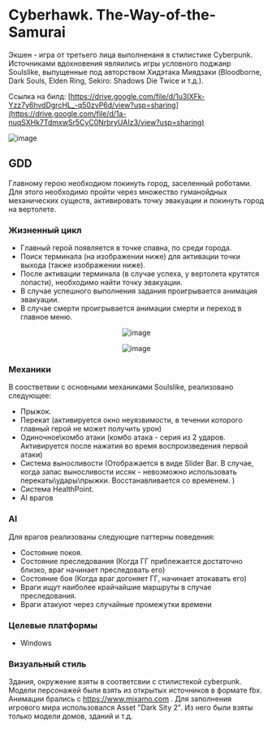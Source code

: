 # Cyberhawk. The-Way-of-the-Samurai
Экшен - игра от третьего лица выполненаня в стилистике Cyberpunk. Источниками вдохновения являились игры условного поджанр Soulslike, выпущенные под авторством Хидэтака Миядзаки (Bloodborne, Dark Souls, Elden Ring, Sekiro: Shadows Die Twice и т.д.).

Ссылка на билд: [https://drive.google.com/file/d/1u3IXFk-Yzz7y6hvdDgrcHL_-q50zvP6d/view?usp=sharing](https://drive.google.com/file/d/1a-nuqSXHk7TdmxwSr5CyC0NrbryUAIz3/view?usp=sharing)

![image](https://github.com/GGENOR1/Cyberhawk.-The-Way-of-the-Samurai/assets/146382716/d0120ae5-cd8f-457e-815e-cc7203c99654)

## GDD
Главному герою необходиом покинуть город, заселенный роботами. Для этого необходимо пройти через множество гуманойдных механических существ, активировать точку эвакуации и покинуть город на вертолете.

### Жизненный цикл
 - Главный герой появляется в точке спавна, по среди города.
 - Поиск терминала (на изображении ниже) для активации точки выхода (также изображении ниже).
 - После активации терминала (в случае успеха, у вертолета крутятся лопасти), необходимо найти точку эвакуации.
 - В случае успешного выполнения задания проигрывается анимация эвакуации.
 - В случае смерти проигрывается анимации смерти и переход в главное меню.
 
<div align="center">
  
![image](https://github.com/GGENOR1/Cyberhawk.-The-Way-of-the-Samurai/assets/146382716/5fc22447-f8f1-45b8-99ff-a31b331ffc6d)

![image](https://github.com/GGENOR1/Cyberhawk.-The-Way-of-the-Samurai/assets/146382716/2f4c1283-fa33-4378-ae78-dbda917222f3)


</div>
 
### Механики
В соостветвии с основными механиками Soulslike, реализовано следующее:
- Прыжок.
- Перекат (активируется окно неуязвимости, в течении которого главный герой не может получить урон)
- Одиночное\комбо атаки (комбо атака - серия из 2 ударов. Активируется после нажатия во время воспроизведения первой атаки)
- Система выносливости (Отображается в виде Slider Bar. В случае, когда запас выносливости иссяк - невозможно использовать перекаты\удары\прыжки. Восстанавливается со временем. )
- Система HealthPoint.
- AI врагов

### AI
Для врагов реализованы следующие паттерны поведения:
- Состояние покоя.
- Состояние преследования (Когда ГГ приблежается достаточно близко, враг начинает преследовать его)
- Состояние боя (Когда враг догоняет ГГ, начинает атокавать его)
- Враги ищут наиболее крайчайшие маршруты в случае преследования.
- Враги атакуют через случайные промежутки времени 

### Целевые платформы
- Windows

### Визуальный стиль
Здания, окружение взяты в соответсвии с стилистекой cyberpunk.
Модели персонажей были взять из открытых источников в формате fbx. Анимации брались с https://www.mixamo.com . 
Для заполнения игрового мира использовался Asset "Dark Sity 2". Из него были взяты только модели домов, зданий и т.д.

